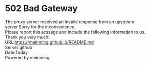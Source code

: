 

<!--
**meinming/meinming** is a ✨ _special_ ✨ repository because its `README.md` (this file) appears on your GitHub profile.

Here are some ideas to get you started:

- 🔭 I’m currently working on ...
- 🌱 I’m currently learning ...
- 👯 I’m looking to collaborate on ...
- 🤔 I’m looking for help with ...
- 💬 Ask me about ...
- 📫 How to reach me: ...
- 😄 Pronouns: ...
- ⚡ Fun fact: ...
-->
# 502 Bad Gateway
The proxy server received an invalid response from an upstream server.Sorry for the inconvenience.<br>
Plcase report this acssage and include the following information to us.<br>
Thank you very much!<br>
URL:https://meinming.github.io/README.md<br>
Server:github<br>
Date:Today<br>
Powered by meinming


